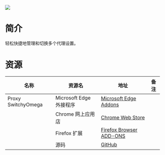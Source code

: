 ![](https://lh3.googleusercontent.com/ylBnApLPBL9YC0q3T6kLmqNASaaesZA1pSUCQ1_iW5oK5bICl4W7bl8a57QVMBWYpSY56wyJyNUMmAf60Zv2LuQ6vw=w640-h400-e365-rj-sc0x00ffffff)

# 简介

轻松快捷地管理和切换多个代理设置。

# 资源

|名称|资源名|地址|备注|
|---|---|---|---|
|Proxy SwitchyOmega|Microsoft Edge 外接程序|[Microsoft Edge Addons](https://microsoftedge.microsoft.com/addons/detail/proxy-switchyomega/fdbloeknjpnloaggplaobopplkdhnikc)||
||Chrome 网上应用店|[Chrome Web Store](https://chrome.google.com/webstore/detail/proxy-switchyomega/padekgcemlokbadohgkifijomclgjgif)||
||Firefox 扩展|[Firefox Browser ADD-ONS](https://addons.mozilla.org/zh-CN/firefox/addon/switchyomega/)||
||源码|[GitHub](https://github.com/FelisCatus/SwitchyOmega)||
